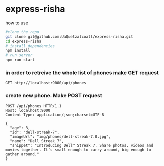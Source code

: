 # express-risha

how to use
```bash
#clone the repo
git clone git@github.com:UaQuetzalcoatl/express-risha.git
cd express-risha
# install dependencies
npm install
# run server
npm run start
```

### in order to retreive the whole list of phones make GET request
```
GET http://localhost:9000/api/phones
```

### create new phone. Make POST request
```
POST /api/phones HTTP/1.1
Host: localhost:9000
Content-Type: application/json;charset=UTF-8

{ 
  "age": 3,
  "id": "dell-streak-7",
  "imageUrl": "img/phones/dell-streak-7.0.jpg",
  "name": "Dell Streak 7",
  "snippet": "Introducing Dell™ Streak 7. Share photos, videos and movies together. It’s small enough to carry around, big enough to gather around." 
}
```
